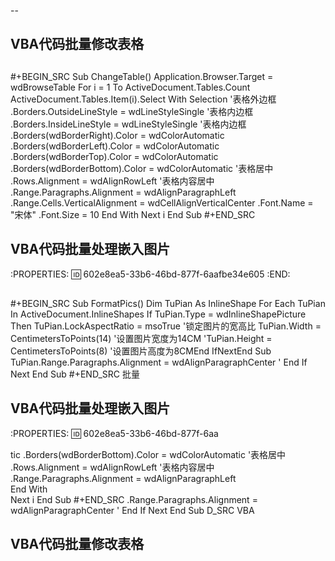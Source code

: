 --
## VBA代码批量修改表格
##
#+BEGIN_SRC
Sub ChangeTable()
Application.Browser.Target = wdBrowseTable
    For i = 1 To ActiveDocument.Tables.Count
        ActiveDocument.Tables.Item(i).Select
        With Selection
            '表格外边框
            .Borders.OutsideLineStyle = wdLineStyleSingle
            '表格内边框
            .Borders.InsideLineStyle = wdLineStyleSingle
            '表格内边框
            .Borders(wdBorderRight).Color = wdColorAutomatic
            .Borders(wdBorderLeft).Color = wdColorAutomatic
            .Borders(wdBorderTop).Color = wdColorAutomatic
            .Borders(wdBorderBottom).Color = wdColorAutomatic
            '表格居中
            .Rows.Alignment = wdAlignRowLeft
            '表格内容居中
            .Range.Paragraphs.Alignment = wdAlignParagraphLeft
            .Range.Cells.VerticalAlignment = wdCellAlignVerticalCenter
            .Font.Name = "宋体"
            .Font.Size = 10
        End With
    Next i
End Sub
#+END_SRC
## VBA代码批量处理嵌入图片
:PROPERTIES:
:id: 602e8ea5-33b6-46bd-877f-6aafbe34e605
:END:
##
#+BEGIN_SRC 
Sub FormatPics()
Dim TuPian As InlineShape
For Each TuPian In ActiveDocument.InlineShapes
If TuPian.Type = wdInlineShapePicture Then
TuPian.LockAspectRatio = msoTrue '锁定图片的宽高比
TuPian.Width = CentimetersToPoints(14) '设置图片宽度为14CM
'TuPian.Height = CentimetersToPoints(8) '设置图片高度为8CMEnd IfNextEnd Sub
TuPian.Range.Paragraphs.Alignment = wdAlignParagraphCenter '
End If
Next
End Sub
#+END_SRC
批量
## VBA代码批量处理嵌入图片
:PROPERTIES:
:id: 602e8ea5-33b6-46bd-877f-6aa


tic
            .Borders(wdBorderBottom).Color = wdColorAutomatic
            '表格居中
            .Rows.Alignment = wdAlignRowLeft
            '表格内容居中
            .Range.Paragraphs.Alignment = wdAlignParagraphLeft          
        End With   
    Next i
End Sub
#+END_SRC
.Range.Paragraphs.Alignment = wdAlignParagraphCenter '
End If
Next
End Sub
D_SRC VBA
## VBA代码批量修改表格
##